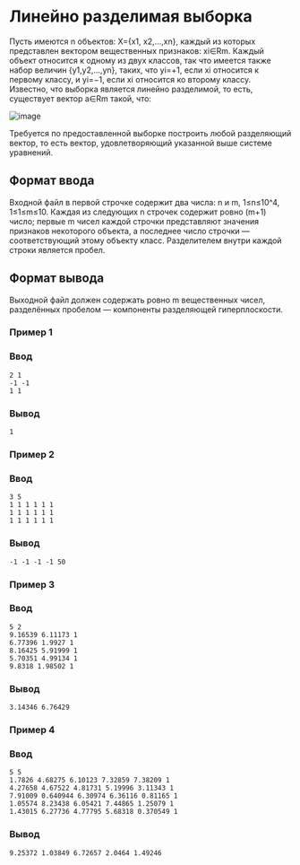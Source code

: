 # Линейно разделимая выборка

Пусть имеются n объектов: X={x1, x2,…,xn}, каждый из которых представлен вектором вещественных признаков: xi∈Rm. 
Каждый объект относится к одному из двух классов, так что имеется также набор величин {y1,y2,…,yn}, таких, что yi=+1, если xi
относится к первому классу, и yi=−1, если xi относится ко второму классу. Известно, что выборка является линейно разделимой, то есть, существует вектор a∈Rm такой, что:

![image](https://user-images.githubusercontent.com/101212758/236049095-7c7a8346-2240-4092-8a60-5948977cb076.png)

Требуется по предоставленной выборке построить любой разделяющий вектор, то есть вектор, удовлетворяющий указанной выше системе уравнений.

## Формат ввода
Входной файл в первой строчке содержит два числа: n и m, 1≤n≤10^4, 1≤1≤m≤10. Каждая из следующих n строчек содержит ровно (m+1) число; первые m чисел каждой строчки представляют значения признаков некоторого объекта, а последнее число строчки — соответствующий этому объекту класс. Разделителем внутри каждой строки является пробел.

## Формат вывода
Выходной файл должен содержать ровно m вещественных чисел, разделённых пробелом — компоненты разделяющей гиперплоскости.

### Пример 1
### Ввод
```text
2 1
-1 -1
1 1
```

### Вывод
```text
1
```

### Пример 2
### Ввод
```text
3 5
1 1 1 1 1 1
1 1 1 1 1 1
1 1 1 1 1 1
```

### Вывод
```text
-1 -1 -1 -1 50
```

### Пример 3
### Ввод
```text
5 2
9.16539 6.11173 1
6.77396 1.9927 1
8.16425 5.91999 1
5.70351 4.99134 1
9.8318 1.98502 1
```

### Вывод
```text
3.14346 6.76429 
```

### Пример 4
### Ввод
```text
5 5
1.7826 4.68275 6.10123 7.32859 7.38209 1
4.27658 4.67522 4.81731 5.19996 3.11343 1
7.91009 0.640944 6.30974 6.36116 0.81165 1
1.05574 8.23438 6.05421 7.44865 1.25079 1
1.43015 6.27736 4.77795 5.68318 0.370549 1
```

### Вывод
```text
9.25372 1.03849 6.72657 2.0464 1.49246 
```
